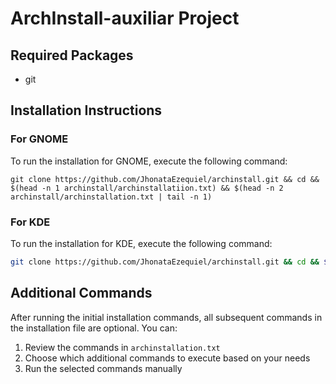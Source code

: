 # ArchInstall-auxiliar Project

## Required Packages
- git

## Installation Instructions

### For GNOME
To run the installation for GNOME, execute the following command:
```
git clone https://github.com/JhonataEzequiel/archinstall.git && cd && $(head -n 1 archinstall/archinstallatiion.txt) && $(head -n 2 archinstall/archinstallation.txt | tail -n 1)
```

### For KDE
To run the installation for KDE, execute the following command:
```bash
git clone https://github.com/JhonataEzequiel/archinstall.git && cd && $(head -n 3 archinstall/archinstallation.txt | tail -n 1) && $(head -n 4 archinstall/archinstallation.txt | tail -n 1)
```

## Additional Commands
After running the initial installation commands, all subsequent commands in the installation file are optional. You can:
1. Review the commands in `archinstallation.txt`
2. Choose which additional commands to execute based on your needs
3. Run the selected commands manually
